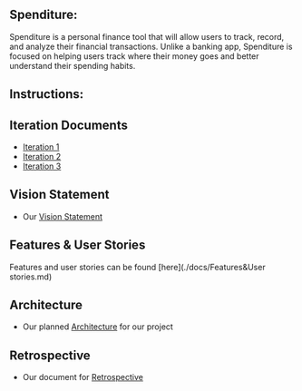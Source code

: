 ## Spenditure:

Spenditure is a personal finance tool that will allow users to track, record, and analyze their financial transactions. Unlike a banking app, Spenditure is focused on helping users track where their money goes and better understand their spending habits.

## Instructions:


## Iteration Documents
* [Iteration 1](./docs/Iteration1.md)
* [Iteration 2](./docs/Iteration2.md)
* [Iteration 3](./docs/Iteration3.md)

## Vision Statement
* Our [Vision Statement](./docs/VISION.md)

## Features & User Stories
Features and user stories can be found [here](./docs/Features&User stories.md)

## Architecture
* Our planned [Architecture](./docs/Architecture.md) for our project

## Retrospective
* Our document for [Retrospective](./docs/Retrospective.md)



